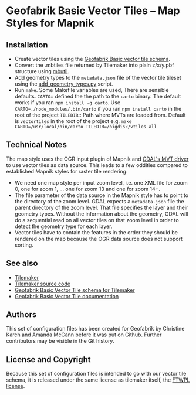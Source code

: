 # Geofabrik Basic Vector Tiles – Map Styles for Mapnik

## Installation

* Create vector tiles using the [Geofabrik Basic vector tile schema](https://github.com/geofabrik/geofabrik-basicvt-tilemaker).
* Convert the .mbtiles file returned by Tilemaker into plain z/x/y.pbf structure using [mbutil](https://github.com/mapbox/mbutil).
* Add geometry types to the `metadata.json` file of the vector tile tileset using the [add_geometry_types.py](https://github.com/geofabrik/geofabrik-basicvt-tilemaker/blob/main/add_geometry_types.py) script.
* Run `make`.
  Some Makefile variables are used, There are sensible defaults.
    `CARTO`:: defined the the path to the `carto` binary. The default works if
       you ran `npm install -g carto`. Use `CARTO=./node_modules/.bin/carto`
	   if you ran `npm install carto` in the root of the project
	`TILEDIR`:: Path where MVTs are loaded from. Default is `vectortiles` in
	   the root of the project
  e.g. `make CARTO=/usr/local/bin/carto TILEDIR=/bigdisk/vtiles all`

## Technical Notes

The map style uses the OGR input plugin of Mapnik and [GDAL's MVT driver](https://gdal.org/drivers/vector/mvt.html) to use vector tiles as data source.
This leads to a few oddities compared to established Mapnik styles for raster tile rendering:

* We need one map style per input zoom level, i.e. one XML file for zoom 0, one for zoom 1, … one for zoom 13 and one for zoom 14+.
* The file parameter of the data source in the Mapnik style has to point to the directory of the zoom level. GDAL expects a `metadata.json` file the parent directory of the zoom level. That file specifies the layer and their geometry types. Without the information about the geometry, GDAL will do a sequential read on all vector tiles on that zoom level in order to detect the geometry type for each layer.
* Vector tiles have to contain the features in the order they should be rendered on the map because the OGR data source does not support sorting. 

## See also

* [Tilemaker](https://tilemaker.org/)
* [Tilemaker source code](https://github.com/systemed/tilemaker)
* [Geofabrik Basic Vector Tile schema for Tilemaker](https://github.com/geofabrik/geofabrik-basicvt-tilemaker)
* [Geofabrik Basic Vector Tile documentation](https://github.com/geofabrik/geofabrik-basicvt-docs)

## Authors

This set of configuration files has been created for Geofabrik by Christine Karch 
and Amanda McCann before it was put on Github. Further contributors may be visible 
in the Git history.

## License and Copyright

Because this set of configuration files is intended to go with our vector tile schema,
it is released under the same license as tilemaker itself, the [FTWPL license](./LICENCE.txt).
